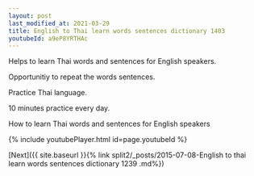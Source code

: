 ```yaml
---
layout: post
last_modified_at: 2021-03-29
title: English to Thai learn words sentences dictionary 1403 
youtubeId: a9eP8YRTHAc
---
```

 
 
Helps to learn Thai words and sentences for English speakers.

Opportunitiy to repeat the words sentences. 

Practice Thai language. 
 
10 minutes practice every day. 
 
How to learn Thai words and sentences for English speakers 
 
{% include youtubePlayer.html id=page.youtubeId %}
 
 
[Next]({{ site.baseurl }}{% link  split2/_posts/2015-07-08-English to thai learn words sentences dictionary 1239 .md%})
 
